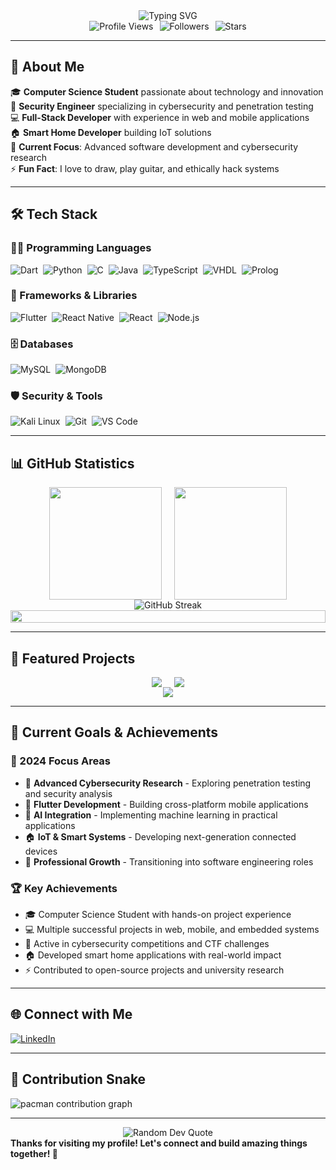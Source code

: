 <div style="display: flex; justify-content: center; align-items: center;">
  <img src="https://readme-typing-svg.herokuapp.com?font=Fira+Code&size=32&duration=2800&pause=2000&color=A9FEF7&center=true&vCenter=true&width=940&lines=Hey+there!+I'm+Sebastian+Olaru+%F0%9F%91%8B;Computer+Science+Student+%F0%9F%8E%93;Security+Engineer+%F0%9F%94%90;Full-Stack+Developer+%F0%9F%92%BB;Smart+Home+%26+IoT+Developer+%F0%9F%8F%A0" alt="Typing SVG" />
</div>

<div style="display: flex; justify-content: center; align-items: center; gap: 10px; flex-wrap: wrap;">
  <img src="https://komarev.com/ghpvc/?username=sebastianolaru3008&color=blueviolet&style=flat-square&label=Profile+Views" alt="Profile Views" />
  <img src="https://img.shields.io/github/followers/sebastianolaru3008?label=Followers&style=flat-square&color=blue" alt="Followers" />
  <img src="https://img.shields.io/github/stars/sebastianolaru3008?label=Stars&style=flat-square&color=yellow" alt="Stars" />
</div>

---

## 🚀 About Me

🎓 **Computer Science Student** passionate about technology and innovation  
🔐 **Security Engineer** specializing in cybersecurity and penetration testing  
💻 **Full-Stack Developer** with experience in web and mobile applications  
🏠 **Smart Home Developer** building IoT solutions  
🎯 **Current Focus**: Advanced software development and cybersecurity research  
⚡ **Fun Fact**: I love to draw, play guitar, and ethically hack systems

---

## 🛠️ Tech Stack

### 👨‍💻 Programming Languages

<div style="display: flex; justify-content: flex-start; align-items: center; gap: 8px; flex-wrap: wrap;">
  <img src="https://img.shields.io/badge/Dart-0175C2?style=for-the-badge&logo=dart&logoColor=white" alt="Dart" />
  <img src="https://img.shields.io/badge/Python-3776AB?style=for-the-badge&logo=python&logoColor=white" alt="Python" />
  <img src="https://img.shields.io/badge/C-00599C?style=for-the-badge&logo=c&logoColor=white" alt="C" />
  <img src="https://img.shields.io/badge/Java-ED8B00?style=for-the-badge&logo=openjdk&logoColor=white" alt="Java" />
  <img src="https://img.shields.io/badge/TypeScript-007ACC?style=for-the-badge&logo=typescript&logoColor=white" alt="TypeScript" />
  <img src="https://img.shields.io/badge/VHDL-FF6C37?style=for-the-badge&logo=xilinx&logoColor=white" alt="VHDL" />
  <img src="https://img.shields.io/badge/Prolog-74283C?style=for-the-badge&logo=swi-prolog&logoColor=white" alt="Prolog" />
</div>

### 🚀 Frameworks & Libraries

<div style="display: flex; justify-content: flex-start; align-items: center; gap: 8px; flex-wrap: wrap;">
  <img src="https://img.shields.io/badge/Flutter-02569B?style=for-the-badge&logo=flutter&logoColor=white" alt="Flutter" />
  <img src="https://img.shields.io/badge/React_Native-20232A?style=for-the-badge&logo=react&logoColor=61DAFB" alt="React Native" />
  <img src="https://img.shields.io/badge/React-20232A?style=for-the-badge&logo=react&logoColor=61DAFB" alt="React" />
  <img src="https://img.shields.io/badge/Node.js-43853D?style=for-the-badge&logo=node.js&logoColor=white" alt="Node.js" />
</div>

### 🗄️ Databases

<div style="display: flex; justify-content: flex-start; align-items: center; gap: 8px; flex-wrap: wrap;">
  <img src="https://img.shields.io/badge/MySQL-00000F?style=for-the-badge&logo=mysql&logoColor=white" alt="MySQL" />
  <img src="https://img.shields.io/badge/MongoDB-4EA94B?style=for-the-badge&logo=mongodb&logoColor=white" alt="MongoDB" />
</div>

### 🛡️ Security & Tools

<div style="display: flex; justify-content: flex-start; align-items: center; gap: 8px; flex-wrap: wrap;">
  <img src="https://img.shields.io/badge/Kali_Linux-557C94?style=for-the-badge&logo=kali-linux&logoColor=white" alt="Kali Linux" />
  <img src="https://img.shields.io/badge/Git-F05032?style=for-the-badge&logo=git&logoColor=white" alt="Git" />
  <img src="https://img.shields.io/badge/Visual_Studio_Code-0078D4?style=for-the-badge&logo=visual%20studio%20code&logoColor=white" alt="VS Code" />
</div>

---

## 📊 GitHub Statistics

<div style="display: flex; justify-content: center; align-items: center; gap: 20px; flex-wrap: wrap;">
  <img height="180em" src="https://github-readme-stats.vercel.app/api?username=sebastianolaru3008&show_icons=true&theme=radical&include_all_commits=true&count_private=true"/>
  <img height="180em" src="https://github-readme-stats.vercel.app/api/top-langs/?username=sebastianolaru3008&layout=compact&langs_count=7&theme=radical"/>
</div>

<div style="display: flex; justify-content: center; align-items: center;">
  <img src="https://github-readme-streak-stats.herokuapp.com/?user=sebastianolaru3008&theme=radical" alt="GitHub Streak" />
</div>

<div style="display: flex; justify-content: center; align-items: center;">
  <img src="https://github-readme-activity-graph.vercel.app/graph?username=sebastianolaru3008&theme=react-dark&bg_color=20232a&hide_border=true" width="100%"/>
</div>

---

## 💼 Featured Projects

<div style="display: flex; justify-content: center; align-items: center; gap: 20px; flex-wrap: wrap;">
  <a href="https://github.com/sebastianolaru3008/dome-smart-home-app">
    <img src="https://github-readme-stats.vercel.app/api/pin/?username=sebastianolaru3008&repo=dome-smart-home-app&theme=radical" />
  </a>
  <a href="https://github.com/sebastianolaru3008/VGA-Graphics-Card-VHDL">
    <img src="https://github-readme-stats.vercel.app/api/pin/?username=sebastianolaru3008&repo=VGA-Graphics-Card-VHDL&theme=radical" />
  </a>
</div>

<div style="display: flex; justify-content: center; align-items: center;">
  <a href="https://github.com/sebastianolaru3008/dot-splt">
    <img src="https://github-readme-stats.vercel.app/api/pin/?username=sebastianolaru3008&repo=dot-splt&theme=radical" />
  </a>
</div>

---

## 🌟 Current Goals & Achievements

### 🎯 2024 Focus Areas
- 🔬 **Advanced Cybersecurity Research** - Exploring penetration testing and security analysis
- 📱 **Flutter Development** - Building cross-platform mobile applications
- 🤖 **AI Integration** - Implementing machine learning in practical applications
- 🏠 **IoT & Smart Systems** - Developing next-generation connected devices
- 💼 **Professional Growth** - Transitioning into software engineering roles

### 🏆 Key Achievements
- 🎓 Computer Science Student with hands-on project experience
- 💻 Multiple successful projects in web, mobile, and embedded systems
- 🔐 Active in cybersecurity competitions and CTF challenges
- 🏠 Developed smart home applications with real-world impact
- ⚡ Contributed to open-source projects and university research

---

## 🌐 Connect with Me

<div style="display: flex; justify-content: flex-start; align-items: center; gap: 10px; flex-wrap: wrap;">
  <!-- <a href="https://sebastianolaru3008.github.io/">
    <img src="https://img.shields.io/badge/Portfolio-FF5722?style=for-the-badge&logo=firefox&logoColor=white" alt="Portfolio" />
  </a> -->
  <a href="https://www.linkedin.com/in/sebastian-olaru/">
    <img src="https://img.shields.io/badge/LinkedIn-0077B5?style=for-the-badge&logo=linkedin&logoColor=white" alt="LinkedIn" />
  </a>
</div>

---

## 🐍 Contribution Snake
<picture>
  <source media="(prefers-color-scheme: dark)" srcset="https://raw.githubusercontent.com/[USERNAME]/[USERNAME]/output/pacman-contribution-graph-dark.svg">
  <source media="(prefers-color-scheme: light)" srcset="https://raw.githubusercontent.com/[USERNAME]/[USERNAME]/output/pacman-contribution-graph.svg">
  <img alt="pacman contribution graph" src="https://raw.githubusercontent.com/[USERNAME]/[USERNAME]/output/pacman-contribution-graph.svg">
</picture>

---

<div style="display: flex; justify-content: center; align-items: center;">
  <img src="https://quotes-github-readme.vercel.app/api?type=horizontal&theme=radical" alt="Random Dev Quote" />
</div>

<div style="display: flex; justify-content: center; align-items: center;">
  <strong>Thanks for visiting my profile! Let's connect and build amazing things together! 🚀</strong>
</div>
